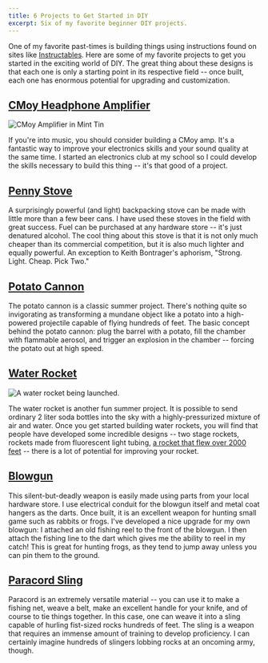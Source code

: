 ```yaml
---
title: 6 Projects to Get Started in DIY
excerpt: Six of my favorite beginner DIY projects.
---
```


One of my favorite past-times is building things using instructions
found on sites like
[Instructables](http://www.instructables.com/ "Instructables"). Here are
some of my favorite projects to get you started in the exciting world of
DIY. The great thing about these designs is that each one is only a
starting point in its respective field -- once built, each one has
enormous potential for upgrading and customization.

## [CMoy Headphone Amplifier](http://tangentsoft.net/audio/cmoy-tutorial/ "CMoy Headphone Amplifier")

![CMoy Amplifier in Mint
Tin](http://tangentsoft.net/audio/cmoy-tutorial/bitmaps/complete-outside.jpg "CMoy Headphone Amplifier")

If you're into music, you should consider building a CMoy amp. It's a
fantastic way to improve your electronics skills and your sound quality
at the same time. I started an electronics club at my school so I could
develop the skills necessary to build this thing -- it's that good of a
project.

## [Penny Stove](http://www.jureystudio.com/pennystove/ "Penny Ultralight Backpacking Stove")

A surprisingly powerful (and light) backpacking stove can be made with
little more than a few beer cans. I have used these stoves in the field
with great success. Fuel can be purchased at any hardware store -- it's
just denatured alcohol. The cool thing about this stove is that it is
not only much cheaper than its commercial competition, but it is also
much lighter and equally powerful. An exception to Keith Bontrager's
aphorism, "Strong. Light. Cheap. Pick Two."

## [Potato Cannon](http://www.instructables.com/id/The-Original-Potato-Cannon/ "The Original Potato Cannon")

The potato cannon is a classic summer project. There's nothing quite so
invigorating as transforming a mundane object like a potato into a
high-powered projectile capable of flying hundreds of feet. The basic
concept behind the potato cannon: plug the barrel with a potato, fill
the chamber with flammable aerosol, and trigger an explosion in the
chamber -- forcing the potato out at high speed.

## [Water Rocket](http://exploration.grc.nasa.gov/education/rocket/BottleRocket/about.htm "NASA Water Rocketry")

![A water rocket being
launched.](http://upload.wikimedia.org/wikipedia/commons/thumb/a/aa/Launchbottle.jpg/484px-Launchbottle.jpg "Water Rocket Launch")

The water rocket is another fun summer project. It is possible to send
ordinary 2 liter soda bottles into the sky with a highly-pressurized
mixture of air and water. Once you get started building water rockets,
you will find that people have developed some incredible designs -- two
stage rockets, rockets made from fluorescent light tubing, [a rocket
that flew over 2000
feet](http://www.uswaterrockets.com/world/world_story_11.htm "X-2 Water Rocket")
-- there is a lot of potential for improving your rocket.

## [Blowgun](http://www.instructables.com/id/Professional-Blowgun-and-Dart---Pierce-12-Plywoo/ "How to Make a Blowgun")

This silent-but-deadly weapon is easily made using parts from
your local hardware store. I use electrical conduit for the blowgun
itself and metal coat hangers as the darts. Once built, it is an
excellent weapon for hunting small game such as rabbits or frogs. I've
developed a nice upgrade for my own blowgun: I attached an old fishing
reel to the front of the blowgun. I then attach the fishing line to the
dart which gives me the ability to reel in my catch! This is great for
hunting frogs, as they tend to jump away unless you can pin them to the
ground.

## [Paracord Sling](http://slinging.org/index.php?page=5-strand-woven-paracord-sling-tutorial---jeffrey "Paracord Sling Tutorial")

Paracord is an extremely versatile material -- you can use it to make a
fishing net, weave a belt, make an excellent handle for your knife, and
of course to tie things together. In this case, one can weave it into a
sling capable of hurling fist-sized rocks hundreds of feet. The sling is
a weapon that requires an immense amount of training to develop
proficiency. I can certainly imagine hundreds of slingers lobbing rocks
at an oncoming army, though.
